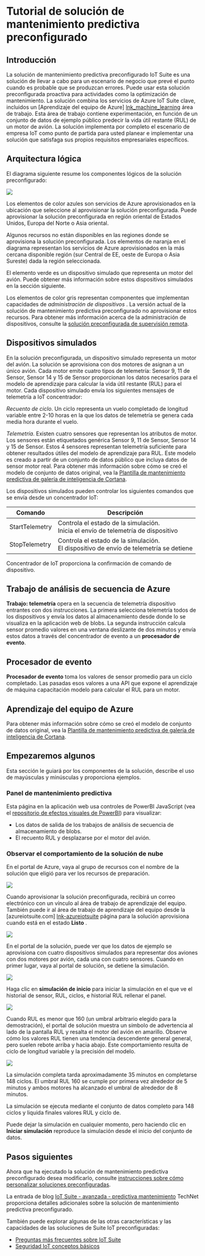 <properties
 pageTitle="Tutorial de mantenimiento predictiva | Microsoft Azure"
 description="Un tutorial acerca de la solución de mantenimiento predictiva preconfigurado IoT de Azure."
 services=""
 suite="iot-suite"
 documentationCenter=""
 authors="aguilaaj"
 manager="timlt"
 editor=""/>

<tags
 ms.service="iot-suite"
 ms.devlang="na"
 ms.topic="get-started-article"
 ms.tgt_pltfrm="na"
 ms.workload="na"
 ms.date="08/17/2016"
 ms.author="araguila"/>

# <a name="predictive-maintenance-preconfigured-solution-walkthrough"></a>Tutorial de solución de mantenimiento predictiva preconfigurado

## <a name="introduction"></a>Introducción

La solución de mantenimiento predictiva preconfigurado IoT Suite es una solución de llevar a cabo para un escenario de negocio que prevé el punto cuando es probable que se produzcan errores. Puede usar esta solución preconfigurada proactiva para actividades como la optimización de mantenimiento. La solución combina los servicios de Azure IoT Suite clave, incluidos un [Aprendizaje del equipo de Azure] [ lnk_machine_learning] área de trabajo. Esta área de trabajo contiene experimentación, en función de un conjunto de datos de ejemplo público predecir la vida útil restante (RUL) de un motor de avión. La solución implementa por completo el escenario de empresa IoT como punto de partida para usted planear e implementar una solución que satisfaga sus propios requisitos empresariales específicos.

## <a name="logical-architecture"></a>Arquitectura lógica

El diagrama siguiente resume los componentes lógicos de la solución preconfigurado:

![][img-architecture]

Los elementos de color azules son servicios de Azure aprovisionados en la ubicación que seleccione al aprovisionar la solución preconfigurada. Puede aprovisionar la solución preconfigurada en región oriental de Estados Unidos, Europa del Norte o Asia oriental.

Algunos recursos no están disponibles en las regiones donde se aprovisiona la solución preconfigurada. Los elementos de naranja en el diagrama representan los servicios de Azure aprovisionados en la más cercana disponible región (sur Central de EE, oeste de Europa o Asia Sureste) dada la región seleccionada.

El elemento verde es un dispositivo simulado que representa un motor del avión. Puede obtener más información sobre estos dispositivos simulados en la sección siguiente.

Los elementos de color gris representan componentes que implementan capacidades de *administración de dispositivos* . La versión actual de la solución de mantenimiento predictiva preconfigurado no aprovisionar estos recursos. Para obtener más información acerca de la administración de dispositivos, consulte la [solución preconfigurada de supervisión remota][lnk-remote-monitoring].

## <a name="simulated-devices"></a>Dispositivos simulados

En la solución preconfigurada, un dispositivo simulado representa un motor del avión. La solución se aprovisiona con dos motores de asignan a un único avión. Cada motor emite cuatro tipos de telemetría: Sensor 9, 11 de Sensor, Sensor 14 y 15 de Sensor proporcionan los datos necesarios para el modelo de aprendizaje para calcular la vida útil restante (RUL) para el motor. Cada dispositivo simulado envía los siguientes mensajes de telemetría a IoT concentrador:

*Recuento de ciclo*. Un ciclo representa un vuelo completado de longitud variable entre 2-10 horas en la que los datos de telemetría se genera cada media hora durante el vuelo.

*Telemetría*. Existen cuatro sensores que representan los atributos de motor. Los sensores están etiquetados genérica Sensor 9, 11 de Sensor, Sensor 14 y 15 de Sensor. Estos 4 sensores representan telemetría suficiente para obtener resultados útiles del modelo de aprendizaje para RUL. Este modelo es creado a partir de un conjunto de datos público que incluya datos de sensor motor real. Para obtener más información sobre cómo se creó el modelo de conjunto de datos original, vea la [Plantilla de mantenimiento predictiva de galería de inteligencia de Cortana][lnk-cortana-analytics].

Los dispositivos simulados pueden controlar los siguientes comandos que se envía desde un concentrador IoT:

| Comando | Descripción |
|---------|-------------|
| StartTelemetry | Controla el estado de la simulación.<br/>Inicia el envío de telemetría de dispositivo     |
| StopTelemetry  | Controla el estado de la simulación.<br/>El dispositivo de envío de telemetría se detiene |

Concentrador de IoT proporciona la confirmación de comando de dispositivo.

## <a name="azure-stream-analytics-job"></a>Trabajo de análisis de secuencia de Azure

**Trabajo: telemetría** opera en la secuencia de telemetría dispositivo entrantes con dos instrucciones. La primera selecciona telemetría todos de los dispositivos y envía los datos al almacenamiento desde donde lo se visualiza en la aplicación web de blobs. La segunda instrucción calcula sensor promedio valores en una ventana deslizante de dos minutos y envía estos datos a través del concentrador de evento a un **procesador de evento**.

## <a name="event-processor"></a>Procesador de evento

**Procesador de evento** toma los valores de sensor promedio para un ciclo completado. Las pasadas esos valores a una API que expone el aprendizaje de máquina capacitación modelo para calcular el RUL para un motor.

## <a name="azure-machine-learning"></a>Aprendizaje del equipo de Azure

Para obtener más información sobre cómo se creó el modelo de conjunto de datos original, vea la [Plantilla de mantenimiento predictiva de galería de inteligencia de Cortana][lnk-cortana-analytics].

## <a name="lets-start-walking"></a>Empezaremos algunos

Esta sección le guiará por los componentes de la solución, describe el uso de mayúsculas y minúsculas y proporciona ejemplos.

### <a name="predictive-maintenance-dashboard"></a>Panel de mantenimiento predictiva

Esta página en la aplicación web usa controles de PowerBI JavaScript (vea el [repositorio de efectos visuales de PowerBI][lnk-powerbi]) para visualizar:

- Los datos de salida de los trabajos de análisis de secuencia de almacenamiento de blobs.
- El recuento RUL y desplazarse por el motor del avión.

### <a name="observing-the-behavior-of-the-cloud-solution"></a>Observar el comportamiento de la solución de nube

En el portal de Azure, vaya al grupo de recursos con el nombre de la solución que eligió para ver los recursos de preparación.

![][img-resource-group]

Cuando aprovisionar la solución preconfigurada, recibirá un correo electrónico con un vínculo al área de trabajo de aprendizaje del equipo. También puede ir al área de trabajo de aprendizaje del equipo desde la [azureiotsuite.com] [ lnk-azureiotsuite] página para la solución aprovisiona cuando está en el estado **Listo** .

![][img-machine-learning]

En el portal de la solución, puede ver que los datos de ejemplo se aprovisiona con cuatro dispositivos simulados para representar dos aviones con dos motores por avión, cada una con cuatro sensores. Cuando en primer lugar, vaya al portal de solución, se detiene la simulación.

![][img-simulation-stopped]

Haga clic en **simulación de inicio** para iniciar la simulación en el que ve el historial de sensor, RUL, ciclos, e historial RUL rellenar el panel.

![][img-simulation-running]

Cuando RUL es menor que 160 (un umbral arbitrario elegido para la demostración), el portal de solución muestra un símbolo de advertencia al lado de la pantalla RUL y resalta el motor del avión en amarillo. Observe cómo los valores RUL tienen una tendencia descendente general general, pero suelen rebote arriba y hacia abajo. Este comportamiento resulta de ciclo de longitud variable y la precisión del modelo.

![][img-simulation-warning]

La simulación completa tarda aproximadamente 35 minutos en completarse 148 ciclos. El umbral RUL 160 se cumple por primera vez alrededor de 5 minutos y ambos motores ha alcanzado el umbral de alrededor de 8 minutos.

La simulación se ejecuta mediante el conjunto de datos completo para 148 ciclos y liquida finales valores RUL y ciclo de.

Puede dejar la simulación en cualquier momento, pero haciendo clic en **Iniciar simulación** reproduce la simulación desde el inicio del conjunto de datos.

## <a name="next-steps"></a>Pasos siguientes

Ahora que ha ejecutado la solución de mantenimiento predictiva preconfigurado desea modificarlo, consulte [instrucciones sobre cómo personalizar soluciones preconfiguradas][lnk-customize].

La entrada de blog [IoT Suite - avanzada - predictiva mantenimiento](http://social.technet.microsoft.com/wiki/contents/articles/33527.iot-suite-under-the-hood-predictive-maintenance.aspx) TechNet proporciona detalles adicionales sobre la solución de mantenimiento predictiva preconfigurado.

También puede explorar algunas de las otras características y las capacidades de las soluciones de Suite IoT preconfiguradas:

- [Preguntas más frecuentes sobre IoT Suite][lnk-faq]
- [Seguridad IoT conceptos básicos][lnk-security-groundup]


[img-architecture]: media/iot-suite-predictive-walkthrough/architecture.png
[img-resource-group]: media/iot-suite-predictive-walkthrough/resource-group.png
[img-machine-learning]: media/iot-suite-predictive-walkthrough/machine-learning.png
[img-simulation-stopped]: media/iot-suite-predictive-walkthrough/simulation-stopped.png
[img-simulation-running]: media/iot-suite-predictive-walkthrough/simulation-running.png
[img-simulation-warning]: media/iot-suite-predictive-walkthrough/simulation-warning.png

[lnk-powerbi]: https://www.github.com/Microsoft/PowerBI-visuals
[lnk_machine_learning]: https://azure.microsoft.com/services/machine-learning/
[lnk-remote-monitoring]: iot-suite-remote-monitoring-sample-walkthrough.md
[lnk-cortana-analytics]: http://gallery.cortanaintelligence.com/Collection/Predictive-Maintenance-Template-3
[lnk-azureiotsuite]: https://www.azureiotsuite.com/
[lnk-customize]: iot-suite-guidance-on-customizing-preconfigured-solutions.md
[lnk-faq]: iot-suite-faq.md
[lnk-security-groundup]: securing-iot-ground-up.md
